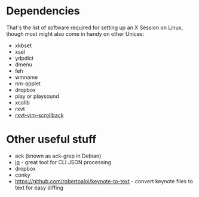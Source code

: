 # Dependencies

That's the list of software required for setting up an X Session on Linux,
though most might also come in handy on other Unices:

- xkbset
- xsel
- ydpdict
- dmenu
- feh
- wmname
- nm-applet
- dropbox
- play or playsound
- xcalib
- rxvt
- [rxvt-vim-scrollback](https://github.com/ervandew/urxvt-vim-scrollback)

# Other useful stuff

- ack (known as ack-grep in Debian)
- [jq](http://stedolan.github.io/jq/) - great tool for CLI JSON processing
- dropbox
- conky
- https://github.com/robertoaloi/keynote-to-text - convert keynote files
  to text for easy diffing
